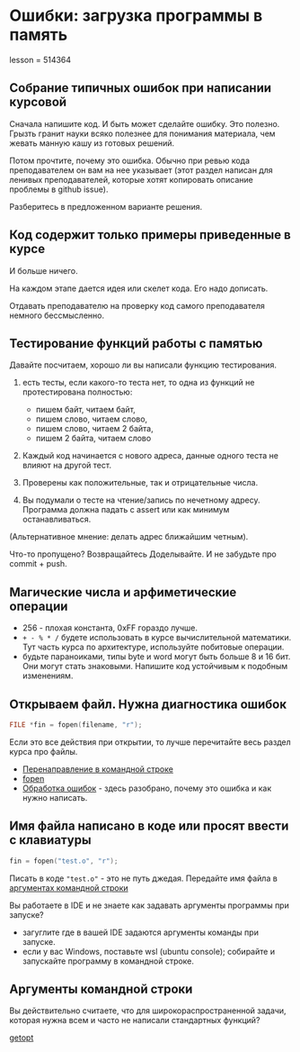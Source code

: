 # Ошибки: загрузка программы в память

lesson = 514364

## Собрание типичных ошибок при написании курсовой

Сначала напишите код. И быть может сделайте ошибку. Это полезно. Грызть гранит науки всяко полезнее для понимания материала, чем жевать манную кашу из готовых решений.

Потом прочтите, почему это ошибка. Обычно при ревью кода преподавателем он вам на нее указывает (этот раздел написан для ленивых преподавателей, которые хотят копировать описание проблемы в github issue).

Разберитесь в предложенном варианте решения.

## Код содержит только примеры приведенные в курсе

И больше ничего.

На каждом этапе дается идея или скелет кода. Его надо дописать.

Отдавать преподавателю на проверку код самого преподавателя немного бессмысленно. 

## Тестирование функций работы с памятью

Давайте посчитаем, хорошо ли вы написали функцию тестирования.

1. есть тесты, если какого-то теста нет, то одна из функций не протестирована полностью:
    * пишем байт, читаем байт,
    * пишем слово, читаем слово,
    * пишем слово, читаем 2 байта,
    * пишем 2 байта, читаем слово

2. Каждый код начинается с нового адреса, данные одного теста не влияют на другой тест.

3. Проверены как положительные, так и отрицательные числа.

4. Вы подумали о тесте на чтение/запись по нечетному адресу. Программа должна падать с assert или как минимум останавливаться.

(Альтернативное мнение: делать адрес ближайшим четным).

Что-то пропущено? Возвращайтесь Доделывайте. И не забудьте про commit + push.

## Магические числа и арфиметические операции

* 256 - плохая константа, 0xFF гораздо лучше.
* `+ - % * /` будете использовать в курсе вычислительной математики. Тут часть курса по архитектуре, используйте побитовые операции.
* будьте параноиками, типы byte и word могут быть больше 8 и 16 бит. Они могут стать знаковыми. Напишите код устойчивым к подобным  изменениям.

## Открываем файл. Нужна диагностика ошибок

```cpp
FILE *fin = fopen(filename, "r"); 
```
Если это все действия при открытии, то лучше перечитайте весь раздел курса про файлы.

* [Перенаправление в командной строке](https://stepik.org/lesson/265319/step/1?unit=246269)
* [fopen](https://stepik.org/lesson/266199/step/1?unit=247155)
* [Обработка ошибок](https://stepik.org/lesson/266213/step/1?unit=247167) - здесь разобрано, почему это ошибка и как нужно написать.

## Имя файла написано в коде или просят ввести с клавиатуры

```cpp
fin = fopen("test.o", "r");
```

Писать в коде `"test.o"` - это не путь джедая. Передайте имя файла в [аргументах командной строки](https://stepik.org/lesson/311876?unit=294366)

Вы работаете в IDE и не знаете как задавать аргументы программы при запуске?

* загуглите где в вашей IDE задаются аргументы команды при запуске.
* если у вас Windows, поставьте wsl (ubuntu console); собирайте и запускайте программу в командной строке.

## Аргументы командной строки

Вы действительно считаете, что для широкораспространенной задачи, которая нужна всем и часто не написали стандартных функций?

[getopt](https://www.gnu.org/software/libc/manual/html_node/Example-of-Getopt.html)
